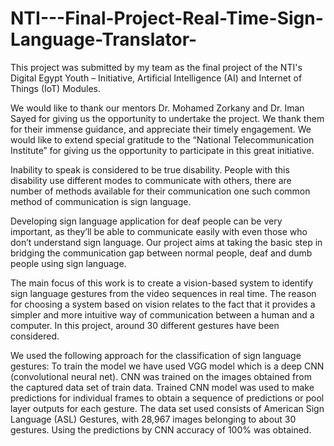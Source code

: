 # NTI---Final-Project-Real-Time-Sign-Language-Translator-
This project was submitted by my team as the final project of the NTI's Digital Egypt Youth – Initiative, Artificial Intelligence (AI) and Internet of Things (IoT) Modules.



We would like to thank our mentors Dr. Mohamed Zorkany and Dr. Iman Sayed for giving us the opportunity to undertake the project. We thank them for their immense guidance, and appreciate their timely engagement.
We would like to extend special gratitude to the “National Telecommunication Institute” for giving us the opportunity to participate in this great initiative.


Inability to speak is considered to be true disability. People with this disability use different modes to communicate with others, there are number of methods available for their communication one such common method of communication is sign language. 

Developing sign language application for deaf people can be very important, as they’ll be able to communicate easily with even those who don’t understand sign language. Our project aims at taking the basic step in bridging the communication gap between normal people, deaf and dumb people using sign language.

The main focus of this work is to create a vision-based system to identify sign language gestures from the video sequences in real time. The reason for choosing a system based on vision relates to the fact that it provides a simpler and more intuitive way of communication between a human and a computer. In this project, around 30 different gestures have been considered. 

We used the following approach for the classification of sign language gestures:
To train the model we have used VGG model which is a deep CNN (convolutional neural net). CNN was trained on the images obtained from the captured data set of train data. Trained CNN model was used to make predictions for individual frames to obtain a sequence of predictions or pool layer outputs for each gesture. The data set used consists of American Sign Language (ASL) Gestures, with 28,967 images belonging to about 30 gestures. Using the predictions by CNN accuracy of 100% was obtained.
